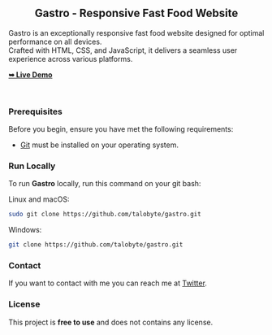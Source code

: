<h2 align="center">Gastro - Responsive Fast Food Website</h2>

 Gastro is an exceptionally responsive fast food website designed for optimal performance on all devices.  <br />Crafted with HTML, CSS, and JavaScript, it delivers a seamless user experience across various platforms.

  <a href="https://talobyte.github.io/Gastro/"><strong>➥ Live Demo</strong></a>

</div>

<br />

### Prerequisites

Before you begin, ensure you have met the following requirements:

* [Git](https://git-scm.com/downloads "Download Git") must be installed on your operating system.

### Run Locally

To run **Gastro** locally, run this command on your git bash:

Linux and macOS:

```bash
sudo git clone https://github.com/talobyte/gastro.git
```

Windows:

```bash
git clone https://github.com/talobyte/gastro.git
```

### Contact

If you want to contact with me you can reach me at [Twitter](https://www.twitter.com/taloisik).

### License

This project is **free to use** and does not contains any license.
